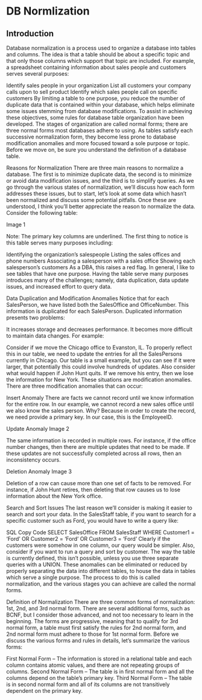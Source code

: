 # DB Normlization

## Introduction

Database normalization is a process used to organize a database into tables and columns. The idea is that a table should be about a specific topic and that only those columns which support that topic are included. For example, a spreadsheet containing information about sales people and customers serves several purposes:

Identify sales people in your organization
List all customers your company calls upon to sell product
Identify which sales people call on specific customers
By limiting a table to one purpose, you reduce the number of duplicate data that is contained within your database, which helps eliminate some issues stemming from database modifications. To assist in achieving these objectives, some rules for database table organization have been developed. The stages of organization are called normal forms; there are three normal forms most databases adhere to using. As tables satisfy each successive normalization form, they become less prone to database modification anomalies and more focused toward a sole purpose or topic. Before we move on, be sure you understand the definition of a database table.

Reasons for Normalization
There are three main reasons to normalize a database. The first is to minimize duplicate data, the second is to minimize or avoid data modification issues, and the third is to simplify queries. As we go through the various states of normalization, we’ll discuss how each form addresses these issues, but to start, let’s look at some data which hasn’t been normalized and discuss some potential pitfalls. Once these are understood, I think you’ll better appreciate the reason to normalize the data. Consider the following table:

Image 1

Note: The primary key columns are underlined.
The first thing to notice is this table serves many purposes including:

Identifying the organization’s salespeople
Listing the sales offices and phone numbers
Associating a salesperson with a sales office
Showing each salesperson’s customers
As a DBA, this raises a red flag. In general, I like to see tables that have one purpose. Having the table serve many purposes introduces many of the challenges; namely, data duplication, data update issues, and increased effort to query data.

Data Duplication and Modification Anomalies
Notice that for each SalesPerson, we have listed both the SalesOffice and OfficeNumber. This information is duplicated for each SalesPerson. Duplicated information presents two problems:

It increases storage and decreases performance.
It becomes more difficult to maintain data changes.
For example:

Consider if we move the Chicago office to Evanston, IL. To properly reflect this in our table, we need to update the entries for all the SalesPersons currently in Chicago. Our table is a small example, but you can see if it were larger, that potentially this could involve hundreds of updates.
Also consider what would happen if John Hunt quits. If we remove his entry, then we lose the information for New York.
These situations are modification anomalies. There are three modification anomalies that can occur:

Insert Anomaly
There are facts we cannot record until we know information for the entire row. In our example, we cannot record a new sales office until we also know the sales person. Why? Because in order to create the record, we need provide a primary key. In our case, this is the EmployeeID.

Update Anomaly
Image 2

The same information is recorded in multiple rows. For instance, if the office number changes, then there are multiple updates that need to be made. If these updates are not successfully completed across all rows, then an inconsistency occurs.

Deletion Anomaly
Image 3

Deletion of a row can cause more than one set of facts to be removed. For instance, if John Hunt retires, then deleting that row causes us to lose information about the New York office.

Search and Sort Issues
The last reason we’ll consider is making it easier to search and sort your data. In the SalesStaff table, if you want to search for a specific customer such as Ford, you would have to write a query like:

SQL
Copy Code
SELECT SalesOffice
FROM SalesStaff
WHERE Customer1 = ‘Ford’ OR
      Customer2 = ‘Ford’ OR
      Customer3 = ‘Ford’
Clearly if the customers were somehow in one column, our query would be simpler. Also, consider if you want to run a query and sort by customer. The way the table is currently defined, this isn’t possible, unless you use three separate queries with a UNION. These anomalies can be eliminated or reduced by properly separating the data into different tables, to house the data in tables which serve a single purpose. The process to do this is called normalization, and the various stages you can achieve are called the normal forms.

Definition of Normalization
There are three common forms of normalization: 1st, 2nd, and 3rd normal form. There are several additional forms, such as BCNF, but I consider those advanced, and not too necessary to learn in the beginning. The forms are progressive, meaning that to qualify for 3rd normal form, a table must first satisfy the rules for 2nd normal form, and 2nd normal form must adhere to those for 1st normal form. Before we discuss the various forms and rules in details, let’s summarize the various forms:

First Normal Form – The information is stored in a relational table and each column contains atomic values, and there are not repeating groups of columns.
Second Normal Form – The table is in first normal form and all the columns depend on the table’s primary key.
Third Normal Form – The table is in second normal form and all of its columns are not transitively dependent on the primary key.

